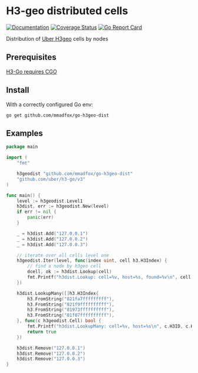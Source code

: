 # H3-geo distributed cells 

[![Documentation](https://godoc.org/github.com/mmadfox/go-h3geo-dist?status.svg)](https://pkg.go.dev/github.com/mmadfox/go-h3geo-dist)
[![Coverage Status](https://coveralls.io/repos/github/mmadfox/go-h3geo-dist/badge.svg?branch=main)](https://coveralls.io/github/mmadfox/go-h3geo-dist?branch=main&1)
[![Go Report Card](https://goreportcard.com/badge/github.com/mmadfox/go-h3geo-dist)](https://goreportcard.com/report/github.com/mmadfox/go-h3geo-dist)

Distribution of [Uber H3geo](https://h3geo.org/) cells by nodes 

Prerequisites
-------
[H3-Go requires CGO ](https://github.com/uber/h3-go#prerequisites)

Install
-------
With a correctly configured Go env:

```
go get github.com/mmadfox/go-h3geo-dist
```

Examples
--------
```go
package main

import (
	"fmt"

	h3geodist "github.com/mmadfox/go-h3geo-dist"
	"github.com/uber/h3-go/v3"
)

func main() {
	level := h3geodist.Level1
	h3dist, err := h3geodist.New(level)
	if err != nil {
		panic(err)
	}

	_ = h3dist.Add("127.0.0.1")
	_ = h3dist.Add("127.0.0.2")
	_ = h3dist.Add("127.0.0.3")

	// iterate over all cells level one
	h3geodist.Iter(level, func(index uint, cell h3.H3Index) {
		// find a node by h3geo cell
		dcell, ok := h3dist.Lookup(cell)
		fmt.Printf("h3dist.Lookup: cell=%v, host=%s, found=%v\n", cell, dcell.Host, ok)
	})

	h3dist.LookupMany([]h3.H3Index{
		h3.FromString("821fa7fffffffff"),
		h3.FromString("821f9ffffffffff"),
		h3.FromString("81973ffffffffff"),
		h3.FromString("81f07ffffffffff"),
	}, func(c h3geodist.Cell) bool {
		fmt.Printf("h3dist.LookupMany: cell=%v, host=%s\n", c.H3ID, c.Host)
		return true
	})

	h3dist.Remove("127.0.0.1")
	h3dist.Remove("127.0.0.2")
	h3dist.Remove("127.0.0.3")
}
```